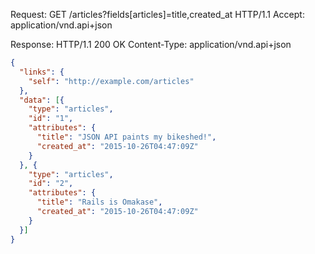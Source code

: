 Request:
GET /articles?fields[articles]=title,created_at HTTP/1.1
Accept: application/vnd.api+json

Response:
HTTP/1.1 200 OK
Content-Type: application/vnd.api+json

```json
{
  "links": {
    "self": "http://example.com/articles"
  },
  "data": [{
    "type": "articles",
    "id": "1",
    "attributes": {
      "title": "JSON API paints my bikeshed!",
      "created_at": "2015-10-26T04:47:09Z"
    }
  }, {
    "type": "articles",
    "id": "2",
    "attributes": {
      "title": "Rails is Omakase",
      "created_at": "2015-10-26T04:47:09Z"
    }
  }]
}
```
